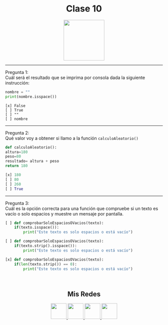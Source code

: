 <h1 align="center">Clase 10</h1>

<p align="center">
<img height=130px src="https://i.ibb.co/BL0pJF8/Polo.png"/>
</p>

-----------------------------------------------------------
Pregunta 1: <br>
Cuál será el resultado que se imprima por consola dada la siguiente instrucción:
```python
nombre = ""
print(nombre.isspace())
```
```
[x] False
[ ] True
[ ] ""
[ ] nombre
```
-----------------------------------------------------------
Pregunta 2: <br>
Qué valor voy a obtener si llamo a la función ```calculoAleatorio()```
```python
def calculoAleatorio():
altura=180
peso=80
resultado= altura + peso 
return 180
```
```python
[x] 180
[ ] 80
[ ] 260
[ ] True
```
-----------------------------------------------------------
Pregunta 3: <br>
Cuál es la opción correcta para una función que compruebe si un texto es vacío o solo espacios y muestre un mensaje por pantalla.
```python
[ ] def comprobarSoloEspaciosOVacios(texto):
	if(texto.isspace()):
		print("Este texto es solo espacios o está vacío")

[ ] def comprobarSoloEspaciosOVacios(texto):
	if(texto.strip().isspace()):
		print("Este texto es solo espacios o está vacío")

[x] def comprobarSoloEspaciosOVacios(texto):
	if(len(texto.strip()) == 0):
		print("Este texto es solo espacios o está vacío")
```
<br>
<center>

<h2 align="center"> Mis Redes </h2>
<p  align="center">
<a href="https://www.linkedin.com/in/facundo-n-dubois-08b251184/" target="_blank">
  <img src="https://i.ibb.co/7VZQrXx/link.png" height=50px>
</a>
<a href="https://www.instagram.com/duboisfacu/" target="_blank">
  <img src="https://i.ibb.co/stNqbkw/ig.png" height=50px>
</a>
<a href="https://www.reddit.com/user/Stackden" target="_blank">
<img src="https://i.ibb.co/4T7YM0V/reddit.png" height=50px>
</a>
<a href="https://twitter.com/duboisfacu" target="_blank">
<img src="https://i.ibb.co/PxrxjS2/twitter.png" height=50px>
</a>
  </p>
</center>